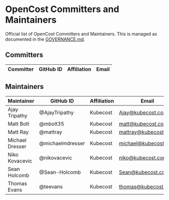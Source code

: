 # OpenCost Committers and Maintainers

Official list of OpenCost Committers and Maintainers. This is managed as documented in the [GOVERNANCE.md](GOVERNANCE.md).

## Committers

| Committer | GitHub ID | Affiliation | Email |
| --------------- | --------- | ----------- | ----------- |

## Maintainers

| Maintainer | GitHub ID | Affiliation | Email |
| --------------- | --------- | ----------- | ----------- |
| Ajay Tripathy | @AjayTripathy | Kubecost | <Ajay@kubecost.com> |
| Matt Bolt | @​mbolt35 | Kubecost | <matt@kubecost.com> |
| Matt Ray | @mattray | Kubecost | <mattray@kubecost.com> |
| Michael Dresser | @michaelmdresser | Kubecost | <michael@kubecost.com> |
| Niko Kovacevic | @nikovacevic | Kubecost | <niko@kubecost.com> |
| Sean Holcomb | @Sean-Holcomb | Kubecost | <Sean@kubecost.com> |
| Thomas Evans | @teevans | Kubecost | <thomas@kubecost.com> |
